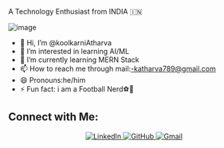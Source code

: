 A Technology Enthusiast from INDIA 🇮🇳 


![image](https://github.com/user-attachments/assets/d58f0f6c-b38f-4046-bfa9-362183e5b833)

- 👋 Hi, I’m @koolkarniAtharva
- 👀 I’m interested in learning AI/ML
- 🌱 I’m currently learning MERN Stack
- 📫 How to reach me through mail:-katharva789@gmail.com
- 😄 Pronouns:he/him
- ⚡ Fun fact: i am a Football Nerd⚽🥅
## Connect with Me:

<div align="center">
  <a href="[https://www.linkedin.com/in/your-profile](https://www.linkedin.com/in/atharva-kulkarni-397221275)" target="_blank">
    <img src="https://img.shields.io/badge/LinkedIn-0077B5?style=for-the-badge&logo=linkedin&logoColor=white" alt="LinkedIn">
  </a>
  <a href="[https://github.com/your-profile](https://github.com/koolkarniAtharva)" target="_blank">
    <img src="https://img.shields.io/badge/GitHub-333?style=for-the-badge&logo=github&logoColor=white" alt="GitHub">
  </a>
  <a href="katharva789@gmail.com" target="_blank">
    <img src="https://img.shields.io/badge/Gmail-D93025?style=for-the-badge&logo=gmail&logoColor=white" alt="Gmail">
  </a>
</div>

<!---
koolkarniAtharva/koolkarniAtharva is a ✨ special ✨ repository because its `README.md` (this file) appears on your GitHub profile.
You can click the Preview link to take a look at your changes.
--->
